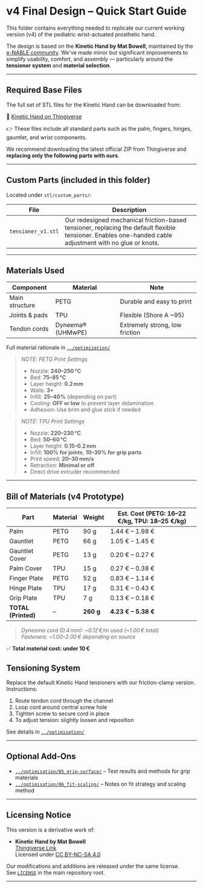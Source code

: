 # v4 Final Design – Quick Start Guide

This folder contains everything needed to replicate our current working version (v4) of the pediatric wrist-actuated prosthetic hand.

The design is based on the **Kinetic Hand by Mat Bowell**, maintained by the [e-NABLE community](https://enablingthefuture.org/). We've made minor but significant improvements to simplify usability, comfort, and assembly — particularly around the **tensioner system** and **material selection**.

---

## Required Base Files

The full set of STL files for the Kinetic Hand can be downloaded from:

🔗 [Kinetic Hand on Thingiverse](https://www.thingiverse.com/thing:4618922)

👉 These files include all standard parts such as the palm, fingers, hinges, gauntlet, and wrist components.

We recommend downloading the latest official ZIP from Thingiverse and **replacing only the following parts with ours**.

---

## Custom Parts (included in this folder)

Located under `stl/custom_parts/`:

| File | Description |
|------|-------------|
| `tensioner_v1.stl` | Our redesigned mechanical friction-based tensioner, replacing the default flexible tensioner. Enables one-handed cable adjustment with no glue or knots. |

---

## Materials Used

| Component      | Material | Note |
|----------------|----------|------|
| Main structure | PETG     | Durable and easy to print |
| Joints & pads  | TPU      | Flexible (Shore A ~95) |
| Tendon cords   | Dyneema® (UHMwPE) | Extremely strong, low friction |

Full material rationale in [`../optimization/`](../optimization/02_material-selection/)

> *NOTE: PETG Print Settings*  
> - Nozzle: **240–250 °C**  
> - Bed: **75–85 °C**  
> - Layer height: **0.2 mm**  
> - Walls: **3+**  
> - Infill: **25–40%** (depending on part)  
> - Cooling: **OFF or low** to prevent layer delamination  
> - Adhesion: Use brim and glue stick if needed

> *NOTE: TPU Print Settings*  
> - Nozzle: **220–230 °C**  
> - Bed: **50–60 °C**  
> - Layer height: **0.15–0.2 mm**  
> - Infill: **100% for joints**, **10–30% for grip parts**  
> - Print speed: **20–30 mm/s**  
> - Retraction: **Minimal or off**  
> - Direct drive extruder recommended

---

##  Bill of Materials (v4 Prototype)

| Part               | Material | Weight | Est. Cost (PETG: 16–22 €/kg, TPU: 18–25 €/kg) |
|--------------------|----------|--------|-----------------------------------------------|
| Palm               | PETG     | 90 g   | 1.44 € – 1.98 €                               |
| Gauntlet           | PETG     | 66 g   | 1.05 € – 1.45 €                               |
| Gauntlet Cover     | PETG     | 13 g   | 0.20 € – 0.27 €                               |
| Palm Cover         | TPU      | 15 g   | 0.27 € – 0.38 €                               |
| Finger Plate       | PETG     | 52 g   | 0.83 € – 1.14 €                               |
| Hinge Plate        | TPU      | 17 g   | 0.31 € – 0.43 €                               |
| Grip Plate         | TPU      | 7 g    | 0.13 € – 0.18 €                               |
| **TOTAL (Printed)**| –        | **260 g** | **4.23 € – 5.38 €**                          |

> *Dyneema cord (0.4 mm): ~0.12 €/m used (~1.00 € total)*  
> *Fasteners: ~1.00–2.00 € depending on source*

✅ **Total material cost: under 10 €**

## Tensioning System

Replace the default Kinetic Hand tensioners with our friction-clamp version. Instructions:

1. Route tendon cord through the channel
2. Loop cord around central screw hole
3. Tighten screw to secure cord in place
4. To adjust tension: slightly loosen and reposition

See details in [`../optimisation/`](../optimization/04_tensor-system/)

---

## Optional Add-Ons

- [`../optimisation/05_grip-surface/`](../optimisation/05_grip-surface/) – Test results and methods for grip materials  
- [`../optimisation/06_fit-scaling/`](../optimisation/06_fit-scaling/) – Notes on fit strategy and scaling method

---

## Licensing Notice

This version is a derivative work of:

- **Kinetic Hand by Mat Bowell**  
  [Thingiverse Link](https://www.thingiverse.com/thing:4618922)  
  Licensed under [CC BY-NC-SA 4.0](https://creativecommons.org/licenses/by-nc-sa/4.0/)

Our modifications and additions are released under the same license.  
See [`LICENSE`](../LICENSE) in the main repository root.

---
